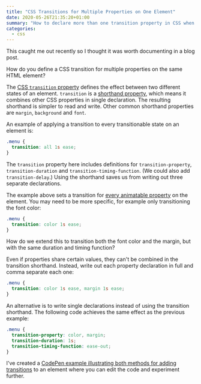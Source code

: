 ```yaml
---
title: "CSS Transitions for Multiple Properties on One Element"
date: 2020-05-26T21:35:20+01:00
summary: "How to declare more than one transition property in CSS when 'transition: all 1s ease' won't do."
categories:
  - css
---
```


This caught me out recently so I thought it was worth documenting in a blog post.

How do you define a CSS transition for multiple properties on the same HTML element?

The [CSS `transition` property](https://developer.mozilla.org/en-US/docs/Web/CSS/transition) defines the effect between two different states of an element. `transition` is a [shorthand property](https://developer.mozilla.org/en-US/docs/Web/CSS/Shorthand_properties), which means it combines other CSS properties in single declaration. The resulting shorthand is simpler to read and write. Other common shorthand properties are `margin`, `background` and `font`.

An example of applying a transition to every transitionable state on an element is:

```css
.menu {
  transition: all 1s ease;
}
```

The `transition` property here includes definitions for `transition-property`, `transition-duration` and `transition-timing-function`. (We could also add `transition-delay`.) Using the shorthand saves us from writing out three separate declarations.

The example above sets a transition for [every animatable property](https://developer.mozilla.org/en-US/docs/Web/CSS/CSS_animated_properties) on the element. You may need to be more specific, for example only transitioning the font color:

```css
.menu {
  transition: color 1s ease;
}
```

How do we extend this to transition both the font color and the margin, but with the same duration and timing function?

Even if properties share certain values, they can't be combined in the transition shorthand. Instead, write out each property declaration in full and comma separate each one:

```css
.menu {
  transition: color 1s ease, margin 1s ease;
}
```

An alternative is to write single declarations instead of using the transition shorthand. The following code achieves the same effect as the previous example:

```css
.menu {
  transition-property: color, margin;
  transition-duration: 1s;
  transition-timing-function: ease-out;
}
```

I've created a [CodePen example illustrating both methods for adding transitions](https://codepen.io/clairecodes/pen/YzybKyM?editors=1100) to an element where you can edit the code and experiment further.

